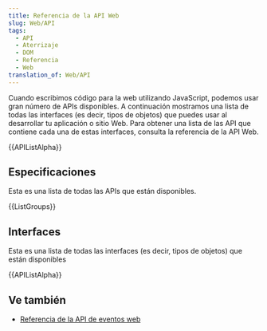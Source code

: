 ```yaml
---
title: Referencia de la API Web
slug: Web/API
tags:
  - API
  - Aterrizaje
  - DOM
  - Referencia
  - Web
translation_of: Web/API
---
```

Cuando escribimos código para la web utilizando JavaScript, podemos usar gran número de APIs disponibles. A continuación mostramos una lista de todas las interfaces (es decir, tipos de objetos) que puedes usar al desarrollar tu aplicación o sitio Web. Para obtener una lista de las API que contiene cada una de estas interfaces, consulta la referencia de la API Web.

{{APIListAlpha}}

## Especificaciones

Esta es una lista de todas las APIs que están disponibles.

{{ListGroups}}

## Interfaces

Esta es una lista de todas las interfaces (es decir, tipos de objetos) que están disponibles

{{APIListAlpha}}

## Ve también

- [Referencia de la API de eventos web](/es/docs/Web/Events)
